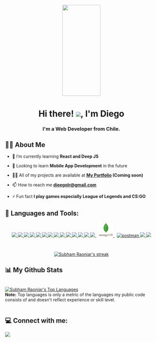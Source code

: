 <p align="center">
<a href="#"><img width="50%" src="https://i.pinimg.com/originals/e4/26/70/e426702edf874b181aced1e2fa5c6cde.gif" height="300px"/></a>
</p>

<h1 align="center">Hi there! <img src="https://raw.githubusercontent.com/MartinHeinz/MartinHeinz/master/wave.gif" width="30px">, I'm Diego</h1>
<h3 align="center">I'm a Web Developer from Chile.</h3>

## 🙋‍♂️ About Me

- 🌱 I’m currently learning **React and Deep JS**

- 👯 Looking to learn **Mobile App Development** in the future

- 👨‍💻 All of my projects are available at **[My Portfolio](#) (Coming soon)**

- 📫 How to reach me **dieegolr@gmail.com**

- ⚡ Fun fact **I play games especially League of Legends and CS:GO**

## 🚀 Languages and Tools:

<p align="center"> 
    <a href="https://reactjs.org/" target="_blank"> <img src="https://img.shields.io/badge/react-%2320232a.svg?style=for-the-badge&logo=react&logoColor=%2361DAFB"/> </a>
    <a href="https://redux.js.org/" target="_blank"> <img src="https://img.shields.io/badge/Redux-593D88?style=for-the-badge&logo=redux&logoColor=white
"/> </a>
    <a href="https://developer.mozilla.org/en-US/docs/Web/JavaScript" target="_blank"> <img src="https://img.shields.io/badge/javascript-%23323330.svg?style=for-the-badge&logo=javascript&logoColor=%23F7DF1E"/> </a>
    <a href="https://vuejs.org/" target="_blank"> <img src="https://img.shields.io/badge/vuejs-%2335495e.svg?style=for-the-badge&logo=vuedotjs&logoColor=%234FC08D"/> </a>
    <a href="https://nuxtjs.org/" target="_blank"> <img src="https://img.shields.io/badge/nuxt.js-00C58E?style=for-the-badge&logo=nuxtdotjs&logoColor=white"/> </a>
    <a href="https://www.w3.org/html/" target="_blank"> <img src="https://img.shields.io/badge/HTML5-E34F26?style=for-the-badge&logo=html5&logoColor=white"/> </a> 
    <a href="https://www.w3schools.com/css/" target="_blank"> <img src="https://img.shields.io/badge/CSS3-1572B6?style=for-the-badge&logo=css3&logoColor=white"/> </a> 
    <a href="https://strapi.io/" target="_blank"> <img src="https://img.shields.io/badge/strapi-2e7eea?style=for-the-badge&logo=strapi&logoColor=white"/> </a> 
     <a href="https://ant.design/" target="_blank"> <img src="	https://img.shields.io/badge/Ant%20Design-1890FF?style=for-the-badge&logo=antdesign&logoColor=white"/> </a> 
    <a href="https://getbootstrap.com" target="_blank"> <img src="https://img.shields.io/badge/Bootstrap-563D7C?style=for-the-badge&logo=bootstrap&logoColor=white"/> </a> 
    <a href="https://nodejs.org" target="_blank"> <img src="https://img.shields.io/badge/Node.js-339933?style=for-the-badge&logo=nodedotjs&logoColor=white"/> </a> 
    <a href="https://jestjs.io/" target="_blank"> <img src="https://img.shields.io/badge/Jest-C21325?style=for-the-badge&logo=jest&logoColor=white"/> </a> 
    <a href="https://www.cypress.io/" target="_blank"> <img src="https://img.shields.io/badge/Cypress-17202C?style=for-the-badge&logo=cypress&logoColor=white"/> </a> 
    <a style="padding-right:8px;" href="https://www.mysql.com/" target="_blank"> <img src="https://img.icons8.com/fluent/50/000000/mysql-logo.png"/> </a>
    <a style="padding-right:8px;" href="https://www.mongodb.com/" target="_blank"> <img src="https://raw.githubusercontent.com/devicons/devicon/master/icons/mongodb/mongodb-original-wordmark.svg" alt="mongodb" width="48" height="48"/> </a> 
    <a href="https://postman.com" target="_blank"> <img src="https://www.vectorlogo.zone/logos/getpostman/getpostman-icon.svg" alt="postman" width="45" height="45"/> </a>   
    <a href="https://git-scm.com/" target="_blank"> <img src="https://img.icons8.com/color/48/000000/git.png"/> </a> 
    <a href="https://www.atlassian.com/software/jira" target="_blank"> <img src="https://img.shields.io/badge/Jira-0052CC?style=for-the-badge&logo=Jira&logoColor=white
"/> </a>

</p>
<br/>

<p align="center">
    <a href="https://github.com/dloyolar/github-readme-streak-stats">
        <img title="🔥 Get streak stats for your profile at git.io/streak-stats" alt="Subham Raoniar's streak" src="https://github-readme-streak-stats.herokuapp.com/?user=dloyolar&theme=black-ice&hide_border=true&stroke=0000&background=060A0CD0"/>
    </a>
</p>

## 📊 My Github Stats

  <br/>
  <a href="https://github.com/dloyolar/github-readme-stats"><img alt="Subham Raoniar's Top Languages" src="https://github-readme-stats.vercel.app/api/top-langs/?username=dloyolar&langs_count=8&count_private=true&layout=compact&theme=react&hide_border=true&bg_color=0D1117" /></a>
  <br/>
  <b>Note:</b> Top languages is only a metric of the languages my public code consists of and doesn't reflect experience or skill level.

<br/>
<br/>

## 💻 Connect with me:

<p align="left">

<a href = "https://www.linkedin.com/in/dloyolar/"><img src="https://img.icons8.com/fluent/48/000000/linkedin.png"/></a>

</p>
